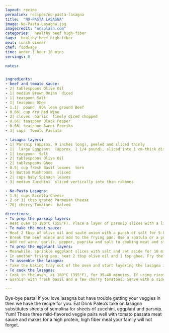 ```yaml
---
layout: recipe
permalink: recipes/no-pasta-lasagna
title:  "NO-PASTA LASAGNA"
image: No-Pasta-Lasagna.jpg
imagecredit: "unsplash.com"
categories:  healthy beef high-fiber
tags:  healthy beef high-fiber
meal: lunch dinner
chef: foodwage
time: under 1 hour 10 mins
servings: 8

notes:


ingredients:
- beef and tomato sauce:
- 2| tablespoons Olive Oil
- 1| medium Brown Onion  diced
- 1| teaspoon Salt
- 1| teaspoon Ghee
- 1.1|  pound  95% lean ground Beef
- 0.66| cup dry Red Wine
- 3| cloves  Garlic  finely diced chopped
- 0.66| teaspoon Black Pepper
- 0.66| teaspoon Sweet Paprika
- 3| cups  Tomato Passata

- lasagna layers:
- 1| Parsnip (approx. 9 inches long), peeled and sliced thinly
- 1|  large Eggplant  (approx. 1 1/4 pound), sliced into 1 cm-thick disks (1/2 inch)
- 1| teaspoon  Salt
- 2| tablespoons Olive Oil
- 2| tablespoons Ghee
- 0.5| cup fresh Basil leaves  torn
- 5| Button Mushrooms  sliced
- 2| cups baby Spinach leaves
- 3| medium Zucchini  sliced vertically into thin ribbons

- No-Pasta Lasagna:
- 1.5| cups Ricotta Cheese
- 2 or 3| tbsp grated Parmesan Cheese
- 20| cherry Tomatoes  halved

directions:
- To prep the parsnip layers:
- Heat oven to 180°C (355°F). Place a layer of parsnip slices with a little ghee in a deep lasagna tray and pre-bake in the oven for 15 minutes, this will help to soften them slightly before we build the rest of the layers. Set aside.
- To make the meat sauce:
- Heat 2 tbsp of olive oil and sauté onion with a pinch of salt for 5-8 minutes, until slightly caramelized. Add 1 tsp of ghee and bring the heat up to high.
- Break the beef mince and add to the frying pan. Use a spatula or a potato masher (my little trick) to stir and break the mince apart into small pieces, as it tends to clump together during cooking. Cook for about 5–6 minutes, until browned.
- Add red wine, garlic, pepper, paprika and salt to cooking meat and stir for 3-4 minutes. Add tomato passata, bring to boil and turn the heat down to simmering temperature. Simmer for 10 minutes.
- To prep the eggplant layers:
- Meanwhile, sprinkle eggplant slices with salt and set aside for 10 minutes to draw out some of the juices. Rinse and pat dry. Heat the oven back to 180°C (355°F).
- In another frying pan, heat 2 tbsp olive oil and 1 tsp ghee. Fry the eggplant in batches for 2-3 minutes on each side, until light golden brown. Add more olive oil and ghee as you go along. Set aside, by this stage all our layer ingredients should be ready.
- To assemble the lasagna:
- Take the baking tray out of the oven and start layering the lasagna in this order from bottom to top  parsnip slices, 1/3 of tomato meat sauce, eggplant slices, fresh basil leaves, mushrooms, remaining meat sauce, baby spinach and zucchini slices. Drizzle olive oil and cracked black pepper if desired.
- To cook the lasagna:
- Cook in the oven, at 180°C (355°F), for 35–40 minutes. If using ricotta and grated Parmesan cheese, add on top of the lasagna at the 20 minutes cooking-time mark. Increase the heat to 200°C (390°F) for the last 10–15 minutes
- Garnish with fresh basil and a few cherry tomatoes. Serve with a side mixed salad.

---
```


Bye-bye pasta! If you love lasagna but have trouble getting your veggies in then we have the recipe for you. Eat Drink Paleo’s take on lasagna substitutes sheets of semolina for sheets of zucchini, eggplant and parsnip. Yum! These three mild-flavored veggie pairs well with tomato passata meat sauce and makes for a high protein, high fiber meal your family will not forget.
